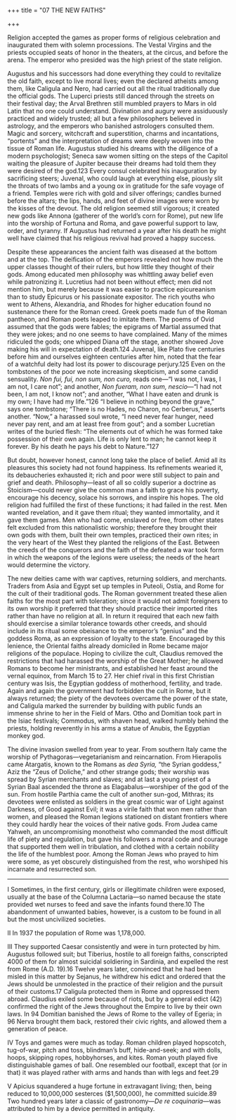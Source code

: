 +++
title = "07 THE NEW FAITHS"

+++

Religion accepted the games as proper forms of religious celebration and inaugurated them with solemn processions. The Vestal Virgins and the priests occupied seats of honor in the theaters, at the circus, and before the arena. The emperor who presided was the high priest of the state religion.

Augustus and his successors had done everything they could to revitalize the old faith, except to live moral lives; even the declared atheists among them, like Caligula and Nero, had carried out all the ritual traditionally due the official gods. The Luperci priests still danced through the streets on their festival day; the Arval Brethren still mumbled prayers to Mars in old Latin that no one could understand. Divination and augury were assiduously practiced and widely trusted; all but a few philosophers believed in astrology, and the emperors who banished astrologers consulted them. Magic and sorcery, witchcraft and superstition, charms and incantations, “portents” and the interpretation of dreams were deeply woven into the tissue of Roman life. Augustus studied his dreams with the diligence of a modern psychologist; Seneca saw women sitting on the steps of the Capitol waiting the pleasure of Jupiter because their dreams had told them they were desired of the god.123 Every consul celebrated his inauguration by sacrificing steers; Juvenal, who could laugh at everything else, piously slit the throats of two lambs and a young ox in gratitude for the safe voyage of a friend. Temples were rich with gold and silver offerings; candles burned before the altars; the lips, hands, and feet of divine images were worn by the kisses of the devout. The old religion seemed still vigorous; it created new gods like Annona \(gatherer of the world’s corn for Rome\), put new life into the worship of Fortuna and Roma, and gave powerful support to law, order, and tyranny. If Augustus had returned a year after his death he might well have claimed that his religious revival had proved a happy success.

Despite these appearances the ancient faith was diseased at the bottom and at the top. The deification of the emperors revealed not how much the upper classes thought of their rulers, but how little they thought of their gods. Among educated men philosophy was whittling away belief even while patronizing it. Lucretius had not been without effect; men did not mention him, but merely because it was easier to practice epicureanism than to study Epicurus or his passionate expositor. The rich youths who went to Athens, Alexandria, and Rhodes for higher education found no sustenance there for the Roman creed. Greek poets made fun of the Roman pantheon, and Roman poets leaped to imitate them. The poems of Ovid assumed that the gods were fables; the epigrams of Martial assumed that they were jokes; and no one seems to have complained. Many of the mimes ridiculed the gods; one whipped Diana off the stage, another showed Jove making his will in expectation of death.124 Juvenal, like Plato five centuries before him and ourselves eighteen centuries after him, noted that the fear of a watchful deity had lost its power to discourage perjury.125 Even on the tombstones of the poor we note increasing skepticism, and some candid sensuality. *Non fui, fui, non sum, non curo,* reads one—“I was not, I was, I am not, I care not”; and another, *Non fueram, non sum, nescio*—“I had not been, I am not, I know not”; and another, “What I have eaten and drunk is my own; I have had my life.”126 “I believe in nothing beyond the grave,” says one tombstone; “There is no Hades, no Charon, no Cerberus,” asserts another. “Now,” a harassed soul wrote, “I need never fear hunger, need never pay rent, and am at least free from gout”; and a somber Lucretian writes of the buried flesh: “The elements out of which he was formed take possession of their own again. Life is only lent to man; he cannot keep it forever. By his death he pays his debt to Nature.”127

But doubt, however honest, cannot long take the place of belief. Amid all its pleasures this society had not found happiness. Its refinements wearied it, its debaucheries exhausted it; rich and poor were still subject to pain and grief and death. Philosophy—least of all so coldly superior a doctrine as Stoicism—could never give the common man a faith to grace his poverty, encourage his decency, solace his sorrows, and inspire his hopes. The old religion had fulfilled the first of these functions; it had failed in the rest. Men wanted revelation, and it gave them ritual; they wanted immortality, and it gave them games. Men who had come, enslaved or free, from other states felt excluded from this nationalistic worship; therefore they brought their own gods with them, built their own temples, practiced their own rites; in the very heart of the West they planted the religions of the East. Between the creeds of the conquerors and the faith of the defeated a war took form in which the weapons of the legions were useless; the needs of the heart would determine the victory.

The new deities came with war captives, returning soldiers, and merchants. Traders from Asia and Egypt set up temples in Puteoli, Ostia, and Rome for the cult of their traditional gods. The Roman government treated these alien faiths for the most part with toleration; since it would not admit foreigners to its own worship it preferred that they should practice their imported rites rather than have no religion at all. In return it required that each new faith should exercise a similar tolerance towards other creeds, and should include in its ritual some obeisance to the emperor’s “genius” and the goddess Roma, as an expression of loyalty to the state. Encouraged by this lenience, the Oriental faiths already domiciled in Rome became major religions of the populace. Hoping to civilize the cult, Claudius removed the restrictions that had harassed the worship of the Great Mother; he allowed Romans to become her ministrants, and established her feast around the vernal equinox, from March 15 to 27. Her chief rival in this first Christian century was Isis, the Egyptian goddess of motherhood, fertility, and trade. Again and again the government had forbidden the cult in Rome, but it always returned; the piety of the devotees overcame the power of the state, and Caligula marked the surrender by building with public funds an immense shrine to her in the Field of Mars. Otho and Domitian took part in the Isiac festivals; Commodus, with shaven head, walked humbly behind the priests, holding reverently in his arms a statue of Anubis, the Egyptian monkey god.

The divine invasion swelled from year to year. From southern Italy came the worship of Pythagoras—vegetarianism and reincarnation. From Hierapolis came Atargatis, known to the Romans as *dea Syria,* “the Syrian goddess,” Aziz the “Zeus of Doliche,” and other strange gods; their worship was spread by Syrian merchants and slaves; and at last a young priest of a Syrian Baal ascended the throne as Elagabalus—worshiper of the god of the sun. From hostile Parthia came the cult of another sun-god, Mithras; its devotees were enlisted as soldiers in the great cosmic war of Light against Darkness, of Good against Evil; it was a virile faith that won men rather than women, and pleased the Roman legions stationed on distant frontiers where they could hardly hear the voices of their native gods. From Judea came Yahweh, an uncompromising monotheist who commanded the most difficult life of piety and regulation, but gave his followers a moral code and courage that supported them well in tribulation, and clothed with a certain nobility the life of the humblest poor. Among the Roman Jews who prayed to him were some, as yet obscurely distinguished from the rest, who worshiped his incarnate and resurrected son.



* * *

I Sometimes, in the first century, girls or illegitimate children were exposed, usually at the base of the Columna Lactaria—so named because the state provided wet nurses to feed and save the infants found there.10 The abandonment of unwanted babies, however, is a custom to be found in all but the most uncivilized societies.

II In 1937 the population of Rome was 1,178,000.

III They supported Caesar consistently and were in turn protected by him. Augustus followed suit; but Tiberius, hostile to all foreign faiths, conscripted 4000 of them for almost suicidal soldiering in Sardinia, and expelled the rest from Rome \(A.D. 19\).16 Twelve years later, convinced that he had been misled in this matter by Sejanus, he withdrew his edict and ordered that the Jews should be unmolested in the practice of their religion and the pursuit of their customs.17 Caligula protected them in Rome and oppressed them abroad. Claudius exiled some because of riots, but by a general edict \(42\) confirmed the right of the Jews throughout the Empire to live by their own laws. In 94 Domitian banished the Jews of Rome to the valley of Egeria; in 96 Nerva brought them back, restored their civic rights, and allowed them a generation of peace.

IV Toys and games were much as today. Roman children played hopscotch, tug-of-war, pitch and toss, blindman’s buff, hide-and-seek; and with dolls, hoops, skipping ropes, hobbyhorses, and kites. Roman youth played five distinguishable games of ball. One resembled our football, except that \(or in that\) it was played rather with arms and hands than with legs and feet.29

V Apicius squandered a huge fortune in extravagant living; then, being reduced to 10,000,000 sesterces \($1,500,000\), he committed suicide.89 Two hundred years later a classic of gastronomy—*De re coquinaria*—was attributed to him by a device permitted in antiquity.

